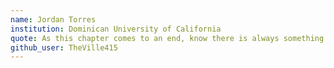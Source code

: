 ```yaml
---
name: Jordan Torres
institution: Dominican University of California
quote: As this chapter comes to an end, know there is always something new to learn.
github_user: TheVille415
---
```

